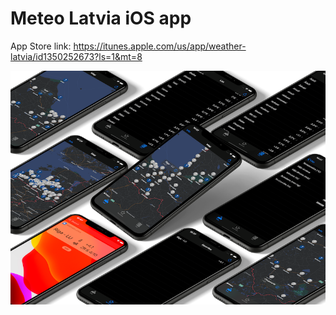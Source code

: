 # Meteo Latvia iOS app

App Store link: https://itunes.apple.com/us/app/weather-latvia/id1350252673?ls=1&mt=8

![Promo](weather-latvia-promo.png)
